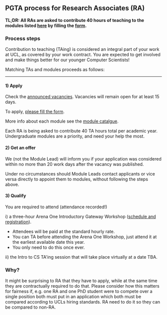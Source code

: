 ## PGTA process for Research Associates (RA)

**TL;DR: All RAs are asked to contribute 40 hours of teaching to the modules listed [here](https://tinyurl.com/mm69m93w)
by filling the [form](https://forms.gle/DAMEZXiiwoX3nsJn9).**

### Process steps

Contribution to teaching (TAing) is considered an integral part of your work at UCL, as covered by your work contract.
You are expected to get involved and make things better for our younger Computer Scientists!

Matching TAs and modules proceeds as follows:

------

#### 1) Apply

Check the [announced vacancies](https://tinyurl.com/mm69m93w).
Vacancies will remain open for at least 15 days.

To apply, [please fill the form](https://forms.gle/DAMEZXiiwoX3nsJn9).

More info about each module see the [module catalgue](https://www.ucl.ac.uk/module-catalogue/).

Each RA is being asked to contribute 40 TA hours total per academic year.
Undergraduate modules are a priority, and need your help the most.

#### 2) Get an offer

We (not the Module Lead) will inform you if your application was considered within no more than 20 work days after the vacancy was published.

Under no circumstances should Module Leads contact applicants or vice versa directly to appoint them to modules, without following the steps above.

#### 3) Qualify

You are required to attend (attendance recorded!)

i) a three-hour Arena One Introductory Gateway Workshop ([schedule and registration](http://www.ucl.ac.uk/arena/one)).
- Attendees will be paid at the standard hourly rate.
- You can TA before attending the Arena One Workshop, just attend it at the earliest available date this year.
- You only need to do this once ever.

ii) the Intro to CS TA'ing session that will take place virtually at a date TBA.

### Why?

It might be surprising to RA that they have to apply, while at the same time they are contractually required to do that.
Please consider how this matters for fairness if, e.g. one RA and one PhD student were to compete over a single position both must put in an application which both must be compared according to UCLs hiring standards.
RA need to do it so they can be compared to non-RA.

